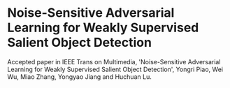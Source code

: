 # Noise-Sensitive Adversarial Learning for Weakly Supervised Salient Object Detection
Accepted paper in IEEE Trans on Multimedia, 'Noise-Sensitive Adversarial Learning for Weakly Supervised Salient Object Detection', Yongri Piao, Wei Wu, Miao Zhang, Yongyao Jiang and Huchuan Lu.
